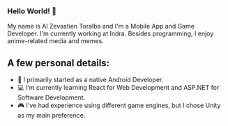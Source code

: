 ### Hello World! 👋

My name is Al Zevastien Toralba and I'm a Mobile App and Game Developer. I'm currently working at <a name="https://www.indracompany.com/en/indra">Indra</a>. Besides programming, I enjoy anime-related media and memes.

## A few personal details:
- 📱 I primarily started as a native Android Developer.
- 💻 I'm currently learning React for Web Development and ASP.NET for Software Development.
- 🎮 I've had experience using different game engines, but I chose <a name="https://unity.com/">Unity</a> as my main preference.

<!--
![Top Languages Card](https://github-readme-stats.vercel.app/api/top-langs/?username=altoralba)
![Top Languages Card](https://github-readme-stats.vercel.app/api/top-langs/?username=altoralba&layout=compact)

**altoralba/altoralba** is a ✨ _special_ ✨ repository because its `README.md` (this file) appears on your GitHub profile.

Here are some ideas to get you started:

- 🔭 I’m currently working on ...
- 🌱 I’m currently learning ...
- 👯 I’m looking to collaborate on ...
- 🤔 I’m looking for help with ...
- 💬 Ask me about ...
- 📫 How to reach me: ...
- 😄 Pronouns: ...
- ⚡ Fun fact: ...
-->
